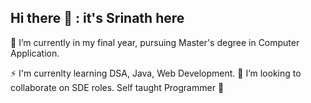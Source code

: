 ## Hi there 👋 : it's Srinath here

🔭 I’m currently in my final year, pursuing Master's degree in Computer Application.

⚡ I'm currenlty learning DSA, Java, Web Development.
👯 I’m looking to collaborate on SDE roles.
Self taught Programmer 🙂




<!--
**Sri23r/Sri23r** is a ✨ _special_ ✨ repository because its `README.md` (this file) appears on your GitHub profile.

Here are some ideas to get you started:

- 🔭 I’m currently working on ...
- 🌱 I’m currently learning ...
- 👯 I’m looking to collaborate on ...
- 🤔 I’m looking for help with ...
- 💬 Ask me about ...
- 📫 How to reach me: ...
- 😄 Pronouns: ...
- ⚡ Fun fact: ...
-->
